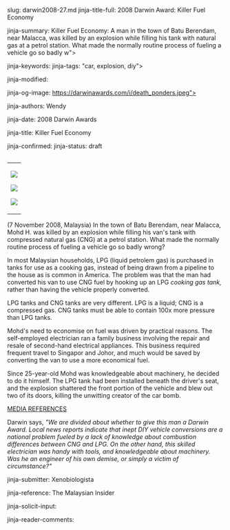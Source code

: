 slug: darwin2008-27.md
jinja-title-full: 2008 Darwin Award: Killer Fuel Economy

jinja-summary: Killer Fuel Economy: A man in the town of Batu Berendam, near Malacca, was killed by an explosion while filling his tank with natural gas at a petrol station. What made the normally routine process of fueling a vehicle go so badly w">

jinja-keywords:
jinja-tags: "car, explosion, diy">

jinja-modified:

jinja-og-image: https://darwinawards.com/i/death_ponders.jpeg">

jinja-authors: Wendy

jinja-date: 2008 Darwin Awards


jinja-title: Killer Fuel Economy


jinja-confirmed:
jinja-status: draft
<TABLE border=0 align=right><TR><TD align=center>

<A href="/cgi/search.pl?keywords=category%3Dvehicle&swishindex=stories.data&show_description=yes&maxdisplay=10&maxresults=50"><IMG src="/i/icon/car.jpg" border=0></A>

<A href="/cgi/search.pl?keywords=category%3Ddiy&swishindex=stories.data&show_description=yes&maxdisplay=10&maxresults=50"><IMG src="/i/icon/diy.jpg" border=0></A>

<A href="/cgi/search.pl?keywords=category%3Dexplosion&swishindex=stories.data&show_description=yes&maxdisplay=10&maxresults=50"><IMG src="/i/icon/bomb.png" border=0></A>

</TD></TR></TABLE>

<!-- 4.5 / 10 (164 Votes) -- asked readers, should it be a DA? -->
<!-- 4.7 then significant rewrite, 12 Feb '10, reset vote stats. -->

(7 November 2008, Malaysia) In the town of Batu Berendam, near Malacca,
Mohd H. was killed by an explosion while filling his van's tank with
compressed natural gas (CNG) at a petrol station. What made the normally
routine process of fueling a vehicle go so badly wrong?

In most Malaysian households, LPG (liquid petrolem gas) is purchased in
tanks for use as a cooking gas, instead of being drawn from a pipeline to
the house as is common in America. The problem was that the man had
converted his van to use CNG fuel by hooking up an LPG <I> cooking gas
tank,</I> rather than having the vehicle properly converted.

LPG tanks and CNG tanks are very different. LPG is a liquid; CNG is a
compressed gas. CNG tanks must be able to contain 100x more pressure than
LPG tanks.

Mohd's need to economise on fuel was driven by practical reasons. The
self-employed electrician ran a family business involving the repair and
resale of second-hand electrical appliances. This business required
frequent travel to Singapor and Johor, and much would be saved by
converting the van to use a more economical fuel.

Since 25-year-old Mohd was knowledgeable about machinery, he decided to do
it himself. The LPG tank had been installed beneath the driver's seat, and
the explosion shattered the front portion of the vehicle and blew out two
of its doors, killing the unwitting creator of the car bomb.

<A href="http://darwinawards.com//slush/200811/pending20081111-105802.html">MEDIA REFERENCES</A>

Darwin says, <I>"We are divided about whether to give this man a Darwin
Award.	Local news reports indicate that inept DIY vehicle conversions are
a national problem fueled by a lack of knowledge about combustion
differences between CNG and LPG. On the other hand, this skilled
electrician was handy with tools, and knowledgeable about machinery. Was he
an engineer of his own demise, or simply a victim of circumstance?"</I>

jinja-submitter: Xenobiologista

jinja-reference: The Malaysian Insider

jinja-solicit-input:

jinja-reader-comments:



<!--#include file=nav_2008.html -->


